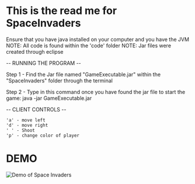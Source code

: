 # This is the read me for SpaceInvaders

Ensure that you have java installed on your computer and you have the JVM 
NOTE: All code is found within the 'code' folder 
NOTE: Jar files were created through eclipse

-- RUNNING THE PROGRAM --
 
Step 1 - Find the Jar file named "GameExecutable.jar" within the "SpaceInvaders" folder through the terminal

Step 2 - Type in this command once you have found the jar file to start the game:
	java -jar GameExecutable.jar


-- CLIENT CONTROLS --

	'a' - move left
	'd' - move right
	' ' - Shoot
	'p' - change color of player
	
	
# DEMO

![Demo of Space Invaders](https://i.imgur.com/ioD8sKe.gif)

